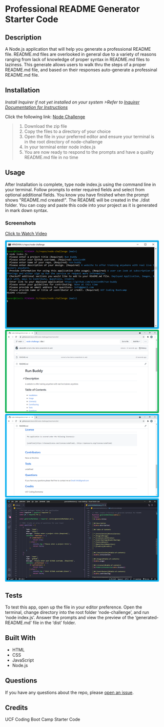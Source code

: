 # Professional README Generator Starter Code

## Description
A Node.js application that will help you generate a professional README file. README.md files are overlooked in general due to a variety of reasons ranging from lack of knowledge of proper syntax in README.md files to laziness. This generate allows users to walk thru the steps of a proper README.md file, and based on their responses auto-generate a professinal README.md file. 

## Installation
*Install Inquirer if not yet installed on your system*
*>Refer to [Inquirer Documentation for Instructions](https://www.npmjs.com/package/inquirer)*

Click the following link: [Node Challenge](https://github.com/alexisn84/node-challenge)
>1. Download the zip file 
>2. Copy the files to a directory of your choice
>3. Open the file in your preferred editor and ensure your terminal is in the root directory of node-challenge
>4. In your terminal enter node index.js
>5. You are now ready to respond to the prompts and have a quality README.md file in no time

## Usage
After Installation is complete, type node index.js using the command line in your terminal. Follow prompts to enter required fields and select from optional additional fields. You know you have finished when the prompt shows "README.md created!". The README will be created in the ./dist folder. You can copy and paste this code into your project as it is generated in mark down syntax.

### Screenshots
[Click to Watch Video](https://drive.google.com/file/d/1Lr3ks9X6LQCZFd0RDiXOjuRVTPZQ1STf/view)

<img src="https://github.com/alexisn84/node-challenge/blob/main/Develop/images/prompt%20display%20in%20terminal.png" alt="terminal prompts">
<img src="https://github.com/alexisn84/node-challenge/blob/main/Develop/images/display%20produced%20file%201.png" alt="generated file top half">
<img src="https://github.com/alexisn84/node-challenge/blob/main/Develop/images/display%20produced%20file%202.png" alt="generated file bottom half">
<img src="https://github.com/alexisn84/node-challenge/blob/main/Develop/images/code%20layout.png" alt= "layout of code to create generator">

## Tests
To test this app, open up the file in your editor preference. Open the terminal, change directory into the root folder ‘node-challenge’, and run ‘node index.js’. Answer the prompts and view the preview of the ‘generated-README.md’ file in the ‘dist’ folder.

## Built With
* HTML
* CSS
* JavaScript
* Node.js

## Questions
If you have any questions about the repo, please [open an issue](https://github.com/alexisn84/node-challenge/issues).

## Credits
UCF Coding Boot Camp Starter Code


